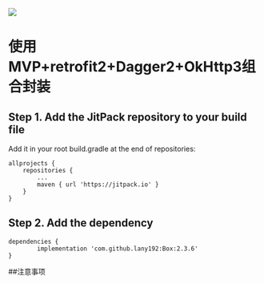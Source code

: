 [![](https://jitpack.io/v/lany192/Box.svg)](https://jitpack.io/#lany192/Box)

# 使用MVP+retrofit2+Dagger2+OkHttp3组合封装

## Step 1. Add the JitPack repository to your build file

Add it in your root build.gradle at the end of repositories:

    allprojects {
        repositories {
            ...
            maven { url 'https://jitpack.io' }
        }
    }
	
## Step 2. Add the dependency

	dependencies {
	        implementation 'com.github.lany192:Box:2.3.6'
	}
	
##注意事项
